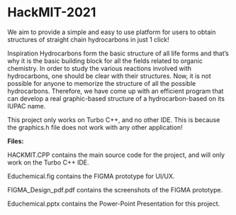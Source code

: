 # HackMIT-2021
We aim to provide a simple and easy to use platform for users to obtain structures of straight chain hydrocarbons in just 1 click!


Inspiration
Hydrocarbons form the basic structure of all life forms and that’s why it is the basic building block for all the fields related to organic chemistry. In order to study the various reactions involved with hydrocarbons, one should be clear with their structures. Now, it is not possible for anyone to memorize the structure of all the possible hydrocarbons. Therefore, we have come up with an efficient program that can develop a real graphic-based structure of a hydrocarbon-based on its IUPAC name.

This project only works on Turbo C++, and no other IDE.
This is because the graphics.h file does not work with any other application!



**Files:**

HACKMIT.CPP contains the main source code for the project, and will only work on the Turbo C++ IDE.

Educhemical.fig contains the FIGMA prototype for UI/UX.

FIGMA_Design_pdf.pdf contains the screenshots of the FIGMA prototype.

Educhemical.pptx contains the Power-Point Presentation for this project.

